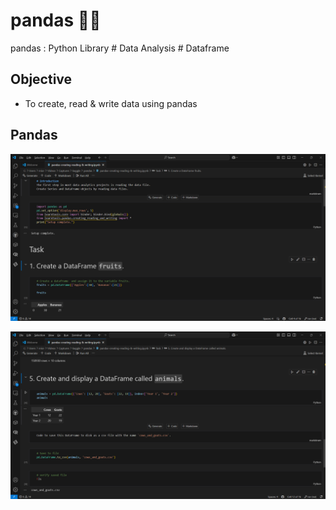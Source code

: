 # pandas 🐼🐼
pandas : Python Library # Data Analysis # Dataframe


## Objective
- To create, read & write data using pandas


## Pandas

![pandas001.png](./media/pandas001.png)

![pandas002.png](./media/pandas002.png)
